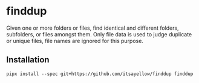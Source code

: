 # finddup

Given one or more folders or files, find identical and different folders,
subfolders, or files amongst them.  Only file data is used to judge duplicate
or unique files, file names are ignored for this purpose.

## Installation

    pipx install --spec git+https://github.com/itsayellow/finddup finddup
